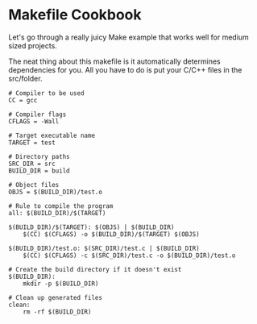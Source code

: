 # Makefile Cookbook

Let's go through a really juicy Make example that works well for medium sized projects.

The neat thing about this makefile is it automatically determines dependencies for you. All you have to do is put your C/C++ files in the src/folder.

    # Compiler to be used
    CC = gcc

    # Compiler flags
    CFLAGS = -Wall

    # Target executable name
    TARGET = test

    # Directory paths
    SRC_DIR = src
    BUILD_DIR = build

    # Object files
    OBJS = $(BUILD_DIR)/test.o

    # Rule to compile the program
    all: $(BUILD_DIR)/$(TARGET)

    $(BUILD_DIR)/$(TARGET): $(OBJS) | $(BUILD_DIR)
        $(CC) $(CFLAGS) -o $(BUILD_DIR)/$(TARGET) $(OBJS)

    $(BUILD_DIR)/test.o: $(SRC_DIR)/test.c | $(BUILD_DIR)
        $(CC) $(CFLAGS) -c $(SRC_DIR)/test.c -o $(BUILD_DIR)/test.o

    # Create the build directory if it doesn't exist
    $(BUILD_DIR):
        mkdir -p $(BUILD_DIR)

    # Clean up generated files
    clean:
        rm -rf $(BUILD_DIR)
